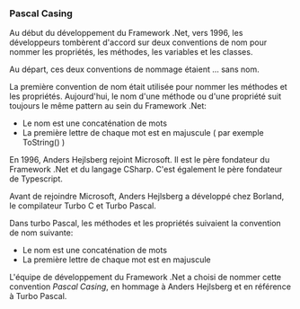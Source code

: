 ### Pascal Casing

Au début du développement du Framework .Net, vers 1996, les développeurs tombèrent d'accord sur deux conventions de nom pour nommer les propriétés, les méthodes, les variables et les classes.

Au départ, ces deux conventions de nommage étaient ... sans nom.

La première convention de nom était utilisée pour nommer les méthodes et les propriétés.
Aujourd'hui, le nom d'une méthode ou d'une propriété suit toujours le même pattern au sein du Framework .Net:

* Le nom est une concaténation de mots
* La première lettre de chaque mot est en majuscule ( par exemple ToString() )


En 1996, Anders Hejlsberg rejoint Microsoft. Il est le père fondateur du Framework .Net et du langage CSharp. C'est également le père fondateur de Typescript.

Avant de rejoindre Microsoft, Anders Hejlsberg a développé chez Borland, le compilateur Turbo C et Turbo Pascal.

Dans turbo Pascal, les méthodes et les propriétés suivaient la convention de nom suivante:

* Le nom est une concaténation de mots
* La première lettre de chaque mot est en majuscule

L'équipe de développement du Framework .Net a choisi de nommer cette convention *Pascal Casing*, en hommage à Anders Hejlsberg et en référence à Turbo Pascal.

